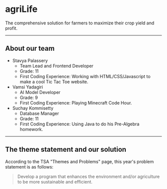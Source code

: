 # agriLife

The comprehensive solution for farmers to maximize their crop yield and profit.

___

## About our team
* Stavya Palassery
  * Team Lead and Frontend Developer
  * Grade: 11
  * First Coding Experience: Working with HTML/CSS/Javascript to make a cool Tic Tac Toe website.
* Vamsi Yadagiri
  * AI Model Developer
  * Grade: 9
  * First Coding Experience: Playing Minecraft Code Hour.
* Suchay Kommisetty
  * Database Manager
  * Grade: 11
  * First Coding Experience: Using Java to do his Pre-Algebra homework.

___

## The theme statement and our solution
According to the TSA "Themes and Problems" page, this year's problem statement is as follows:
> Develop a program that enhances the environment and/or agriculture to be more sustainable and efficient.
